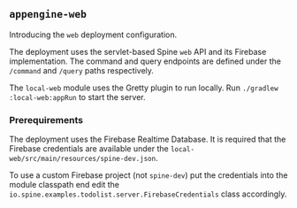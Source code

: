 ## `appengine-web`

Introducing the `web` deployment configuration.

The deployment uses the servlet-based Spine `web` API and its Firebase implementation. The command and query endpoints are defined under the `/command` and `/query` paths respectively.

The `local-web` module uses the Gretty plugin to run locally. Run `./gradlew :local-web:appRun` to start the server.

### Prerequirements

The deployment uses the Firebase Realtime Database. It is required that the Firebase credentials are available under the `local-web/src/main/resources/spine-dev.json`.

To use a custom Firebase project (not `spine-dev`) put the credentials into the module classpath end edit the `io.spine.examples.todolist.server.FirebaseCredentials` class accordingly.
